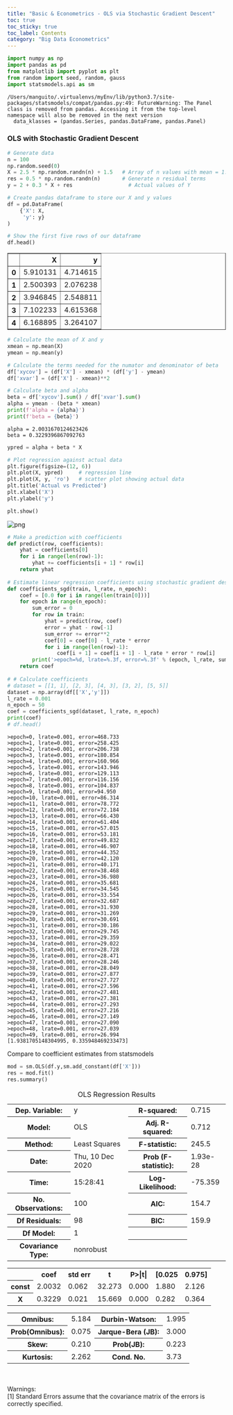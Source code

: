```yaml
---
title: "Basic & Econometrics - OLS via Stochastic Gradient Descent"
toc: true
toc_sticky: true
toc_label: Contents
category: "Big Data Econometrics" 
---
```


```python
import numpy as np
import pandas as pd
from matplotlib import pyplot as plt
from random import seed, random, gauss
import statsmodels.api as sm

```

    /Users/manguito/.virtualenvs/myEnv/lib/python3.7/site-packages/statsmodels/compat/pandas.py:49: FutureWarning: The Panel class is removed from pandas. Accessing it from the top-level namespace will also be removed in the next version
      data_klasses = (pandas.Series, pandas.DataFrame, pandas.Panel)
    

### OLS with Stochastic Gradient Descent


```python
# Generate data
n = 100
np.random.seed(0)
X = 2.5 * np.random.randn(n) + 1.5   # Array of n values with mean = 1.5, stddev = 2.5
res = 0.5 * np.random.randn(n)       # Generate n residual terms
y = 2 + 0.3 * X + res                  # Actual values of Y

# Create pandas dataframe to store our X and y values
df = pd.DataFrame(
    {'X': X,
     'y': y}
)

# Show the first five rows of our dataframe
df.head()
```




<div>
<style scoped>
    .dataframe tbody tr th:only-of-type {
        vertical-align: middle;
    }

    .dataframe tbody tr th {
        vertical-align: top;
    }

    .dataframe thead th {
        text-align: right;
    }
</style>
<table border="1" class="dataframe">
  <thead>
    <tr style="text-align: right;">
      <th></th>
      <th>X</th>
      <th>y</th>
    </tr>
  </thead>
  <tbody>
    <tr>
      <th>0</th>
      <td>5.910131</td>
      <td>4.714615</td>
    </tr>
    <tr>
      <th>1</th>
      <td>2.500393</td>
      <td>2.076238</td>
    </tr>
    <tr>
      <th>2</th>
      <td>3.946845</td>
      <td>2.548811</td>
    </tr>
    <tr>
      <th>3</th>
      <td>7.102233</td>
      <td>4.615368</td>
    </tr>
    <tr>
      <th>4</th>
      <td>6.168895</td>
      <td>3.264107</td>
    </tr>
  </tbody>
</table>
</div>




```python
# Calculate the mean of X and y
xmean = np.mean(X)
ymean = np.mean(y)

# Calculate the terms needed for the numator and denominator of beta
df['xycov'] = (df['X'] - xmean) * (df['y'] - ymean)
df['xvar'] = (df['X'] - xmean)**2

# Calculate beta and alpha
beta = df['xycov'].sum() / df['xvar'].sum()
alpha = ymean - (beta * xmean)
print(f'alpha = {alpha}')
print(f'beta = {beta}')
```

    alpha = 2.0031670124623426
    beta = 0.3229396867092763
    


```python
ypred = alpha + beta * X

# Plot regression against actual data
plt.figure(figsize=(12, 6))
plt.plot(X, ypred)     # regression line
plt.plot(X, y, 'ro')   # scatter plot showing actual data
plt.title('Actual vs Predicted')
plt.xlabel('X')
plt.ylabel('y')

plt.show()
```


    
![png](/assets/images/notebooks/Basic_Econometrics/OLS/output_4_0.png)
    



```python
# Make a prediction with coefficients
def predict(row, coefficients):
	yhat = coefficients[0]
	for i in range(len(row)-1):
		yhat += coefficients[i + 1] * row[i]
	return yhat
 
# Estimate linear regression coefficients using stochastic gradient descent
def coefficients_sgd(train, l_rate, n_epoch):
	coef = [0.0 for i in range(len(train[0]))]
	for epoch in range(n_epoch):
		sum_error = 0
		for row in train:
			yhat = predict(row, coef)
			error = yhat - row[-1]
			sum_error += error**2
			coef[0] = coef[0] - l_rate * error
			for i in range(len(row)-1):
				coef[i + 1] = coef[i + 1] - l_rate * error * row[i]
		print('>epoch=%d, lrate=%.3f, error=%.3f' % (epoch, l_rate, sum_error))
	return coef
 
# # Calculate coefficients
# dataset = [[1, 1], [2, 3], [4, 3], [3, 2], [5, 5]]
dataset = np.array(df[['X','y']])
l_rate = 0.001
n_epoch = 50
coef = coefficients_sgd(dataset, l_rate, n_epoch)
print(coef)
# df.head()
```

    >epoch=0, lrate=0.001, error=468.733
    >epoch=1, lrate=0.001, error=258.425
    >epoch=2, lrate=0.001, error=206.738
    >epoch=3, lrate=0.001, error=180.854
    >epoch=4, lrate=0.001, error=160.966
    >epoch=5, lrate=0.001, error=143.946
    >epoch=6, lrate=0.001, error=129.113
    >epoch=7, lrate=0.001, error=116.156
    >epoch=8, lrate=0.001, error=104.837
    >epoch=9, lrate=0.001, error=94.950
    >epoch=10, lrate=0.001, error=86.314
    >epoch=11, lrate=0.001, error=78.772
    >epoch=12, lrate=0.001, error=72.184
    >epoch=13, lrate=0.001, error=66.430
    >epoch=14, lrate=0.001, error=61.404
    >epoch=15, lrate=0.001, error=57.015
    >epoch=16, lrate=0.001, error=53.181
    >epoch=17, lrate=0.001, error=49.832
    >epoch=18, lrate=0.001, error=46.907
    >epoch=19, lrate=0.001, error=44.352
    >epoch=20, lrate=0.001, error=42.120
    >epoch=21, lrate=0.001, error=40.171
    >epoch=22, lrate=0.001, error=38.468
    >epoch=23, lrate=0.001, error=36.980
    >epoch=24, lrate=0.001, error=35.681
    >epoch=25, lrate=0.001, error=34.545
    >epoch=26, lrate=0.001, error=33.554
    >epoch=27, lrate=0.001, error=32.687
    >epoch=28, lrate=0.001, error=31.930
    >epoch=29, lrate=0.001, error=31.269
    >epoch=30, lrate=0.001, error=30.691
    >epoch=31, lrate=0.001, error=30.186
    >epoch=32, lrate=0.001, error=29.745
    >epoch=33, lrate=0.001, error=29.359
    >epoch=34, lrate=0.001, error=29.022
    >epoch=35, lrate=0.001, error=28.728
    >epoch=36, lrate=0.001, error=28.471
    >epoch=37, lrate=0.001, error=28.246
    >epoch=38, lrate=0.001, error=28.049
    >epoch=39, lrate=0.001, error=27.877
    >epoch=40, lrate=0.001, error=27.727
    >epoch=41, lrate=0.001, error=27.596
    >epoch=42, lrate=0.001, error=27.481
    >epoch=43, lrate=0.001, error=27.381
    >epoch=44, lrate=0.001, error=27.293
    >epoch=45, lrate=0.001, error=27.216
    >epoch=46, lrate=0.001, error=27.149
    >epoch=47, lrate=0.001, error=27.090
    >epoch=48, lrate=0.001, error=27.039
    >epoch=49, lrate=0.001, error=26.994
    [1.9381705148304995, 0.335948469233473]
    

Compare to coefficient estimates from statsmodels


```python
mod = sm.OLS(df.y,sm.add_constant(df['X']))
res = mod.fit()
res.summary()
```




<table class="simpletable">
<caption>OLS Regression Results</caption>
<tr>
  <th>Dep. Variable:</th>            <td>y</td>        <th>  R-squared:         </th> <td>   0.715</td>
</tr>
<tr>
  <th>Model:</th>                   <td>OLS</td>       <th>  Adj. R-squared:    </th> <td>   0.712</td>
</tr>
<tr>
  <th>Method:</th>             <td>Least Squares</td>  <th>  F-statistic:       </th> <td>   245.5</td>
</tr>
<tr>
  <th>Date:</th>             <td>Thu, 10 Dec 2020</td> <th>  Prob (F-statistic):</th> <td>1.93e-28</td>
</tr>
<tr>
  <th>Time:</th>                 <td>15:28:41</td>     <th>  Log-Likelihood:    </th> <td> -75.359</td>
</tr>
<tr>
  <th>No. Observations:</th>      <td>   100</td>      <th>  AIC:               </th> <td>   154.7</td>
</tr>
<tr>
  <th>Df Residuals:</th>          <td>    98</td>      <th>  BIC:               </th> <td>   159.9</td>
</tr>
<tr>
  <th>Df Model:</th>              <td>     1</td>      <th>                     </th>     <td> </td>   
</tr>
<tr>
  <th>Covariance Type:</th>      <td>nonrobust</td>    <th>                     </th>     <td> </td>   
</tr>
</table>
<table class="simpletable">
<tr>
    <td></td>       <th>coef</th>     <th>std err</th>      <th>t</th>      <th>P>|t|</th>  <th>[0.025</th>    <th>0.975]</th>  
</tr>
<tr>
  <th>const</th> <td>    2.0032</td> <td>    0.062</td> <td>   32.273</td> <td> 0.000</td> <td>    1.880</td> <td>    2.126</td>
</tr>
<tr>
  <th>X</th>     <td>    0.3229</td> <td>    0.021</td> <td>   15.669</td> <td> 0.000</td> <td>    0.282</td> <td>    0.364</td>
</tr>
</table>
<table class="simpletable">
<tr>
  <th>Omnibus:</th>       <td> 5.184</td> <th>  Durbin-Watson:     </th> <td>   1.995</td>
</tr>
<tr>
  <th>Prob(Omnibus):</th> <td> 0.075</td> <th>  Jarque-Bera (JB):  </th> <td>   3.000</td>
</tr>
<tr>
  <th>Skew:</th>          <td> 0.210</td> <th>  Prob(JB):          </th> <td>   0.223</td>
</tr>
<tr>
  <th>Kurtosis:</th>      <td> 2.262</td> <th>  Cond. No.          </th> <td>    3.73</td>
</tr>
</table><br/><br/>Warnings:<br/>[1] Standard Errors assume that the covariance matrix of the errors is correctly specified.




```python

```
